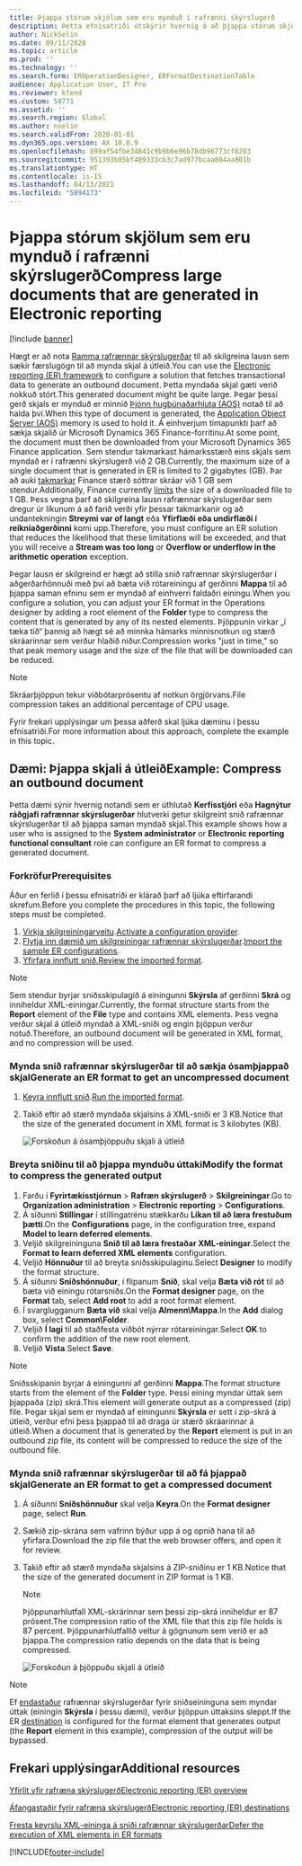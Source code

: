 ```yaml
---
title: Þjappa stórum skjölum sem eru mynduð í rafrænni skýrslugerð
description: Þetta efnisatriði útskýrir hvernig á að þjappa stórum skjölum sem mynduð eru með sniði rafrænnar skýrslugerðar.
author: NickSelin
ms.date: 09/11/2020
ms.topic: article
ms.prod: ''
ms.technology: ''
ms.search.form: EROperationDesigner, ERFormatDestinationTable
audience: Application User, IT Pro
ms.reviewer: kfend
ms.custom: 58771
ms.assetid: ''
ms.search.region: Global
ms.author: nselin
ms.search.validFrom: 2020-01-01
ms.dyn365.ops.version: AX 10.0.9
ms.openlocfilehash: 899af54fbe34841c9b9b6e96b78db96773cf0203
ms.sourcegitcommit: 951393b05bf409333cb3c7ad977bcaa804aa801b
ms.translationtype: HT
ms.contentlocale: is-IS
ms.lasthandoff: 04/13/2021
ms.locfileid: "5894173"
---
```

# <a name="compress-large-documents-that-are-generated-in-electronic-reporting"></a><span data-ttu-id="cea38-103">Þjappa stórum skjölum sem eru mynduð í rafrænni skýrslugerð</span><span class="sxs-lookup"><span data-stu-id="cea38-103">Compress large documents that are generated in Electronic reporting</span></span> 

[!include [banner](../includes/banner.md)]

<span data-ttu-id="cea38-104">Hægt er að nota [Ramma rafrænnar skýrslugerðar](general-electronic-reporting.md) til að skilgreina lausn sem sækir færslugögn til að mynda skjal á útleið.</span><span class="sxs-lookup"><span data-stu-id="cea38-104">You can use the [Electronic reporting (ER) framework](general-electronic-reporting.md) to configure a solution that fetches transactional data to generate an outbound document.</span></span> <span data-ttu-id="cea38-105">Þetta myndaða skjal gæti verið nokkuð stórt.</span><span class="sxs-lookup"><span data-stu-id="cea38-105">This generated document might be quite large.</span></span> <span data-ttu-id="cea38-106">Þegar þessi gerð skjals er mynduð er minnið [Þjónn hugbúnaðarhluta (AOS)](../dev-tools/access-instances.md#location-of-packages-source-code-and-other-aos-configurations) notað til að halda því.</span><span class="sxs-lookup"><span data-stu-id="cea38-106">When this type of document is generated, the [Application Object Server (AOS)](../dev-tools/access-instances.md#location-of-packages-source-code-and-other-aos-configurations) memory is used to hold it.</span></span> <span data-ttu-id="cea38-107">Á einhverjum tímapunkti þarf að sækja skjalið úr Microsoft Dynamics 365 Finance-forritinu.</span><span class="sxs-lookup"><span data-stu-id="cea38-107">At some point, the document must then be downloaded from your Microsoft Dynamics 365 Finance application.</span></span> <span data-ttu-id="cea38-108">Sem stendur takmarkast hámarksstærð eins skjals sem myndað er í rafrænni skýrslugerð við 2 GB.</span><span class="sxs-lookup"><span data-stu-id="cea38-108">Currently, the maximum size of a single document that is generated in ER is limited to 2 gigabytes (GB).</span></span> <span data-ttu-id="cea38-109">Þar að auki [takmarkar](https://fix.lcs.dynamics.com/Issue/Details?kb=4569432&bugId=453907&dbType=3) Finance stærð sóttrar skráar við 1 GB sem stendur.</span><span class="sxs-lookup"><span data-stu-id="cea38-109">Additionally, Finance currently [limits](https://fix.lcs.dynamics.com/Issue/Details?kb=4569432&bugId=453907&dbType=3) the size of a downloaded file to 1 GB.</span></span> <span data-ttu-id="cea38-110">Þess vegna þarf að skilgreina lausn rafrænnar skýrslugerðar sem dregur úr líkunum á að farið verði yfir þessar takmarkanir og að undantekningin **Streymi var of langt** eða **Yfirflæði eða undirflæði í reikniaðgerðinni** komi upp.</span><span class="sxs-lookup"><span data-stu-id="cea38-110">Therefore, you must configure an ER solution that reduces the likelihood that these limitations will be exceeded, and that you will receive a **Stream was too long** or **Overflow or underflow in the arithmetic operation** exception.</span></span>

<span data-ttu-id="cea38-111">Þegar lausn er skilgreind er hægt að stilla snið rafrænnar skýrslugerðar í aðgerðarhönnuði með því að bæta við rótareiningu af gerðinni **Mappa** til að þjappa saman efninu sem er myndað af einhverri faldaðri einingu.</span><span class="sxs-lookup"><span data-stu-id="cea38-111">When you configure a solution, you can adjust your ER format in the Operations designer by adding a root element of the **Folder** type to compress the content that is generated by any of its nested elements.</span></span> <span data-ttu-id="cea38-112">Þjöppunin virkar „í tæka tíð“ þannig að hægt sé að minnka hámarks minnisnotkun og stærð skráarinnar sem verður hlaðið niður.</span><span class="sxs-lookup"><span data-stu-id="cea38-112">Compression works "just in time," so that peak memory usage and the size of the file that will be downloaded can be reduced.</span></span>

> [!NOTE]
> <span data-ttu-id="cea38-113">Skráarþjöppun tekur viðbótarprósentu af notkun örgjörvans.</span><span class="sxs-lookup"><span data-stu-id="cea38-113">File compression takes an additional percentage of CPU usage.</span></span>

<span data-ttu-id="cea38-114">Fyrir frekari upplýsingar um þessa aðferð skal ljúka dæminu í þessu efnisatriði.</span><span class="sxs-lookup"><span data-stu-id="cea38-114">For more information about this approach, complete the example in this topic.</span></span>

## <a name="example-compress-an-outbound-document"></a><span data-ttu-id="cea38-115">Dæmi: Þjappa skjali á útleið</span><span class="sxs-lookup"><span data-stu-id="cea38-115">Example: Compress an outbound document</span></span>

<span data-ttu-id="cea38-116">Þetta dæmi sýnir hvernig notandi sem er úthlutað **Kerfisstjóri** eða **Hagnýtur ráðgjafi rafrænnar skýrslugerðar** hlutverki getur skilgreint snið rafrænnar skýrslugerðar til að þjappa saman myndað skjal.</span><span class="sxs-lookup"><span data-stu-id="cea38-116">This example shows how a user who is assigned to the **System administrator** or **Electronic reporting functional consultant** role can configure an ER format to compress a generated document.</span></span>

### <a name="prerequisites"></a><span data-ttu-id="cea38-117">Forkröfur</span><span class="sxs-lookup"><span data-stu-id="cea38-117">Prerequisites</span></span>

<span data-ttu-id="cea38-118">Áður en ferlið í þessu efnisatriði er klárað þarf að ljúka eftirfarandi skrefum.</span><span class="sxs-lookup"><span data-stu-id="cea38-118">Before you complete the procedures in this topic, the following steps must be completed.</span></span>

1. <span data-ttu-id="cea38-119">[Virkja skilgreiningarveitu](er-defer-xml-element.md#activate-a-configuration-provider).</span><span class="sxs-lookup"><span data-stu-id="cea38-119">[Activate a configuration provider](er-defer-xml-element.md#activate-a-configuration-provider).</span></span>
2. <span data-ttu-id="cea38-120">[Flytja inn dæmið um skilgreiningar rafrænnar skýrslugerðar](er-defer-xml-element.md#import-the-sample-er-configurations).</span><span class="sxs-lookup"><span data-stu-id="cea38-120">[Import the sample ER configurations](er-defer-xml-element.md#import-the-sample-er-configurations).</span></span>
3. <span data-ttu-id="cea38-121">[Yfirfara innflutt snið.](er-defer-xml-element.md#review-the-imported-format)</span><span class="sxs-lookup"><span data-stu-id="cea38-121">[Review the imported format](er-defer-xml-element.md#review-the-imported-format).</span></span>

> [!NOTE]
> <span data-ttu-id="cea38-122">Sem stendur byrjar sniðsskipulagið á einingunni **Skýrsla** af gerðinni **Skrá** og inniheldur XML-einingar.</span><span class="sxs-lookup"><span data-stu-id="cea38-122">Currently, the format structure starts from the **Report** element of the **File** type and contains XML elements.</span></span> <span data-ttu-id="cea38-123">Þess vegna verður skjal á útleið myndað á XML-sniði og engin þjöppun verður notuð.</span><span class="sxs-lookup"><span data-stu-id="cea38-123">Therefore, an outbound document will be generated in XML format, and no compression will be used.</span></span>

### <a name="generate-an-er-format-to-get-an-uncompressed-document"></a><span data-ttu-id="cea38-124">Mynda snið rafrænnar skýrslugerðar til að sækja ósamþjappað skjal</span><span class="sxs-lookup"><span data-stu-id="cea38-124">Generate an ER format to get an uncompressed document</span></span>

1. <span data-ttu-id="cea38-125">[Keyra innflutt snið](er-defer-xml-element.md#run-the-imported-format).</span><span class="sxs-lookup"><span data-stu-id="cea38-125">[Run the imported format](er-defer-xml-element.md#run-the-imported-format).</span></span>
2. <span data-ttu-id="cea38-126">Takið eftir að stærð myndaða skjalsins á XML-sniði er 3 KB.</span><span class="sxs-lookup"><span data-stu-id="cea38-126">Notice that the size of the generated document in XML format is 3 kilobytes (KB).</span></span>

    ![Forskoðun á ósamþjöppuðu skjali á útleið](./media/er-compress-outbound-files1.png)

### <a name="modify-the-format-to-compress-the-generated-output"></a><span data-ttu-id="cea38-128">Breyta sniðinu til að þjappa mynduðu úttaki</span><span class="sxs-lookup"><span data-stu-id="cea38-128">Modify the format to compress the generated output</span></span>

1. <span data-ttu-id="cea38-129">Farðu í **Fyrirtækisstjórnun** \> **Rafræn skýrslugerð** \> **Skilgreiningar**.</span><span class="sxs-lookup"><span data-stu-id="cea38-129">Go to **Organization administration** \> **Electronic reporting** \> **Configurations**.</span></span>
2. <span data-ttu-id="cea38-130">Á síðunni **Stillingar** í stillingatrénu stækkarðu **Líkan til að læra frestuðum þætti**.</span><span class="sxs-lookup"><span data-stu-id="cea38-130">On the **Configurations** page, in the configuration tree, expand **Model to learn deferred elements**.</span></span>
3. <span data-ttu-id="cea38-131">Veljið skilgreininguna **Snið til að læra frestaðar XML-einingar**.</span><span class="sxs-lookup"><span data-stu-id="cea38-131">Select the **Format to learn deferred XML elements** configuration.</span></span>
4. <span data-ttu-id="cea38-132">Veljið **Hönnuður** til að breyta sniðsskipulaginu.</span><span class="sxs-lookup"><span data-stu-id="cea38-132">Select **Designer** to modify the format structure.</span></span>
5. <span data-ttu-id="cea38-133">Á síðunni **Sniðshönnuður**, í flipanum **Snið**, skal velja **Bæta við rót** til að bæta við einingu rótarsniðs.</span><span class="sxs-lookup"><span data-stu-id="cea38-133">On the **Format designer** page, on the **Format** tab, select **Add root** to add a root format element.</span></span>
6. <span data-ttu-id="cea38-134">Í svarglugganum **Bæta við** skal velja **Almenn\\Mappa**.</span><span class="sxs-lookup"><span data-stu-id="cea38-134">In the **Add** dialog box, select **Common\\Folder**.</span></span>
7. <span data-ttu-id="cea38-135">Veljið **Í lagi** til að staðfesta viðbót nýrrar rótareiningar.</span><span class="sxs-lookup"><span data-stu-id="cea38-135">Select **OK** to confirm the addition of the new root element.</span></span>
8. <span data-ttu-id="cea38-136">Veljið **Vista**.</span><span class="sxs-lookup"><span data-stu-id="cea38-136">Select **Save**.</span></span>

> [!NOTE]
> <span data-ttu-id="cea38-137">Sniðsskipanin byrjar á einingunni af gerðinni **Mappa**.</span><span class="sxs-lookup"><span data-stu-id="cea38-137">The format structure starts from the element of the **Folder** type.</span></span> <span data-ttu-id="cea38-138">Þessi eining myndar úttak sem þjappaða (zip) skrá.</span><span class="sxs-lookup"><span data-stu-id="cea38-138">This element will generate output as a compressed (zip) file.</span></span> <span data-ttu-id="cea38-139">Þegar skjal sem er myndað af einingunni **Skýrsla** er sett í zip-skrá á útleið, verður efni þess þjappað til að draga úr stærð skráarinnar á útleið.</span><span class="sxs-lookup"><span data-stu-id="cea38-139">When a document that is generated by the **Report** element is put in an outbound zip file, its content will be compressed to reduce the size of the outbound file.</span></span>

### <a name="generate-an-er-format-to-get-a-compressed-document"></a><span data-ttu-id="cea38-140">Mynda snið rafrænnar skýrslugerðar til að fá þjappað skjal</span><span class="sxs-lookup"><span data-stu-id="cea38-140">Generate an ER format to get a compressed document</span></span>

1. <span data-ttu-id="cea38-141">Á síðunni **Sniðshönnuður** skal velja **Keyra**.</span><span class="sxs-lookup"><span data-stu-id="cea38-141">On the **Format designer** page, select **Run**.</span></span>
2. <span data-ttu-id="cea38-142">Sækið zip-skrána sem vafrinn býður upp á og opnið hana til að yfirfara.</span><span class="sxs-lookup"><span data-stu-id="cea38-142">Download the zip file that the web browser offers, and open it for review.</span></span>
3. <span data-ttu-id="cea38-143">Takið eftir að stærð myndaða skjalsins á ZIP-sniðinu er 1 KB.</span><span class="sxs-lookup"><span data-stu-id="cea38-143">Notice that the size of the generated document in ZIP format is 1 KB.</span></span>

    > [!NOTE] 
    > <span data-ttu-id="cea38-144">Þjöppunarhlutfall XML-skrárinnar sem þessi zip-skrá inniheldur er 87 prósent.</span><span class="sxs-lookup"><span data-stu-id="cea38-144">The compression ratio of the XML file that this zip file holds is 87 percent.</span></span> <span data-ttu-id="cea38-145">Þjöppunarhlutfallið veltur á gögnunum sem verið er að þjappa.</span><span class="sxs-lookup"><span data-stu-id="cea38-145">The compression ratio depends on the data that is being compressed.</span></span>

    ![Forskoðun á þjöppuðu skjali á útleið](./media/er-compress-outbound-files2.png)

> [!NOTE]
> <span data-ttu-id="cea38-147">Ef [endastaður](electronic-reporting-destinations.md) rafrænnar skýrslugerðar fyrir sniðseininguna sem myndar úttak (einingin **Skýrsla** í þessu dæmi), verður þjöppun úttaksins sleppt.</span><span class="sxs-lookup"><span data-stu-id="cea38-147">If the ER [destination](electronic-reporting-destinations.md) is configured for the format element that generates output (the **Report** element in this example), compression of the output will be bypassed.</span></span>

## <a name="additional-resources"></a><span data-ttu-id="cea38-148">Frekari upplýsingar</span><span class="sxs-lookup"><span data-stu-id="cea38-148">Additional resources</span></span>

[<span data-ttu-id="cea38-149">Yfirlit yfir rafræna skýrslugerð</span><span class="sxs-lookup"><span data-stu-id="cea38-149">Electronic reporting (ER) overview</span></span>](general-electronic-reporting.md)

[<span data-ttu-id="cea38-150">Áfangastaðir fyrir rafræna skýrslugerð</span><span class="sxs-lookup"><span data-stu-id="cea38-150">Electronic reporting (ER) destinations</span></span>](electronic-reporting-destinations.md)

[<span data-ttu-id="cea38-151">Fresta keyrslu XML-eininga á sniði rafrænnar skýrslugerðar</span><span class="sxs-lookup"><span data-stu-id="cea38-151">Defer the execution of XML elements in ER formats</span></span>](er-defer-xml-element.md)


[!INCLUDE[footer-include](../../../includes/footer-banner.md)]
